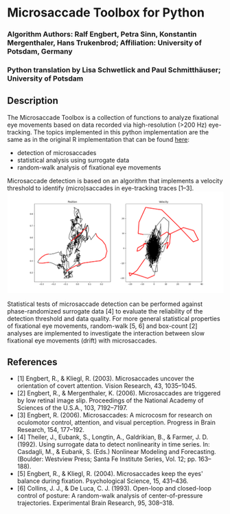 # Microsaccade Toolbox for Python

### Algorithm Authors: Ralf Engbert, Petra Sinn, Konstantin Mergenthaler, Hans Trukenbrod; Affiliation: University of Potsdam, Germany

### Python translation by Lisa Schwetlick and Paul Schmitthäuser; University of Potsdam

## Description

The Microsaccade Toolbox is a collection of functions to analyze fixational eye movements based on data recorded via
high-resolution (>200 Hz) eye-tracking. The topics implemented in this python implementation are the same as in the
original R implementation that can be
found [here](http://read.psych.uni-potsdam.de/index.php?option=com_content&view=article&id=140:engbert-et-al-2015-microsaccade-toolbox-for-r&catid=26:publications&Itemid=34):

- detection of microsaccades
- statistical analysis using surrogate data
- random-walk analysis of fixational eye movements

Microsaccade detection is based on an algorithm that implements a velocity threshold to identify (micro)saccades in
eye-tracking traces [1–3].
![fig1](demo/fig1.png)

Statistical tests of microsaccade detection can be performed against phase-randomized surrogate data [4] to evaluate the
reliability of the detection threshold and data quality. For more general statistical properties of fixational eye
movements, random-walk [5, 6] and box-count [2] analyses are implemented to investigate the interaction between slow
fixational eye movements (drift) with microsaccades.

## References

- [1] Engbert, R., & Kliegl, R. (2003). Microsaccades uncover the orientation of covert attention. Vision Research, 43,
  1035–1045.
- [2] Engbert, R., & Mergenthaler, K. (2006). Microsaccades are triggered by low retinal image slip. Proceedings of the
  National Academy of Sciences of the U.S.A., 103, 7192–7197.
- [3] Engbert, R. (2006). Microsaccades: A microcosm for research on oculomotor control, attention, and visual
  perception. Progress in Brain Research, 154, 177–192.
- [4] Theiler, J., Eubank, S., Longtin, A., Galdrikian, B., & Farmer, J. D. (1992). Using surrogate data to detect
  nonlinearity in time series. In: Casdagli, M., & Eubank, S. (Eds.) Nonlinear Modeling and Forecasting. (Boulder:
  Westview Press; Santa Fe Institute Series, Vol. 12; pp. 163–188).
- [5] Engbert, R., & Kliegl, R. (2004). Microsaccades keep the eyes' balance during fixation. Psychological Science, 15,
  431–436.
- [6] Collins, J. J., & De Luca, C. J. (1993). Open-loop and closed-loop control of posture: A random-walk analysis of
  center-of-pressure trajectories. Experimental Brain Research, 95, 308–318.